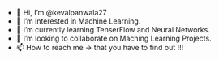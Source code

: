 - 👋 Hi, I’m @kevalpanwala27
- 👀 I’m interested in Machine Learning.
- 🌱 I’m currently learning TenserFlow and Neural Networks.
- 💞️ I’m looking to collaborate on Maching Learning Projects.
- 📫 How to reach me -> that you have to find out !!!

<!---
kevalpanwala27/kevalpanwala27 is a ✨ special ✨ repository because its `README.md` (this file) appears on your GitHub profile.
You can click the Preview link to take a look at your changes.
--->
